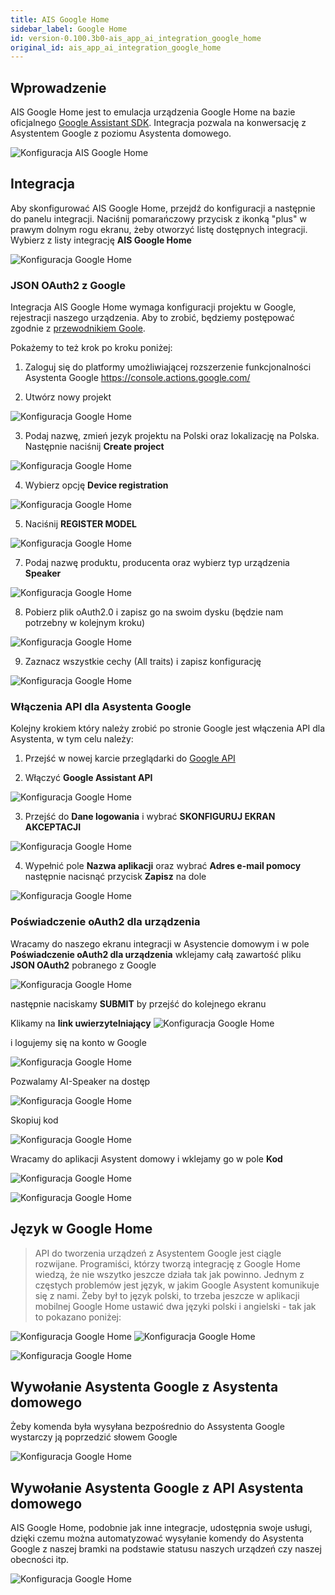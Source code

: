 ```yaml
---
title: AIS Google Home
sidebar_label: Google Home
id: version-0.100.3b0-ais_app_ai_integration_google_home
original_id: ais_app_ai_integration_google_home
---
```


## Wprowadzenie

AIS Google Home jest to emulacja urządzenia Google Home na bazie oficjalnego [Google Assistant SDK](https://developers.google.com/assistant). 
Integracja pozwala na konwersację z Asystentem Google z poziomu Asystenta domowego. 


![Konfiguracja AIS Google Home](/AIS-docs/img/en/bramka/ais_google_home_1.png)


## Integracja


Aby skonfigurować AIS Google Home, przejdź do konfiguracji a następnie do panelu integracji. Naciśnij pomarańczowy przycisk z ikonką "plus" w prawym dolnym rogu ekranu, żeby otworzyć listę dostępnych integracji. Wybierz z listy integrację **AIS Google Home**

![Konfiguracja Google Home](/AIS-docs/img/en/bramka/ais_google_home_0.png)


### JSON OAuth2 z Google

Integracja AIS Google Home wymaga konfiguracji projektu w Google, rejestracji naszego urządzenia.
Aby to zrobić, będziemy postępować zgodnie z [przewodnikiem Goole](https://developers.google.com/assistant/sdk/guides/service/python/embed/config-dev-project-and-account). 

Pokażemy to też krok po kroku poniżej:


1. Zaloguj się do platformy umożliwiającej rozszerzenie funkcjonalności Asystenta Google https://console.actions.google.com/

2. Utwórz nowy projekt 

![Konfiguracja Google Home](/AIS-docs/img/en/bramka/ais_google_home_3.png)

3. Podaj nazwę, zmień jezyk projektu na Polski oraz lokalizację na Polska. Następnie naciśnij **Create project**

![Konfiguracja Google Home](/AIS-docs/img/en/bramka/ais_google_home_4.png)

4. Wybierz opcję **Device registration**

![Konfiguracja Google Home](/AIS-docs/img/en/bramka/ais_google_home_5.png)

5. Naciśnij **REGISTER MODEL**

![Konfiguracja Google Home](/AIS-docs/img/en/bramka/ais_google_home_6.png)

7. Podaj nazwę produktu, producenta oraz wybierz typ urządzenia **Speaker**

![Konfiguracja Google Home](/AIS-docs/img/en/bramka/ais_google_home_7.png)

8. Pobierz plik oAuth2.0 i zapisz go na swoim dysku (będzie nam potrzebny w kolejnym kroku)

![Konfiguracja Google Home](/AIS-docs/img/en/bramka/ais_google_home_8.png)

9. Zaznacz wszystkie cechy (All traits) i zapisz konfigurację

![Konfiguracja Google Home](/AIS-docs/img/en/bramka/ais_google_home_9.png)


### Włączenia API dla Asystenta Google

Kolejny krokiem który należy zrobić po stronie Google jest włączenia API dla Asystenta, w tym celu należy:

1. Przejść w nowej karcie przeglądarki do [Google API](https://console.developers.google.com/apis/api/embeddedassistant.googleapis.com/overview)

2. Włączyć **Google Assistant API**

![Konfiguracja Google Home](/AIS-docs/img/en/bramka/ais_google_home_10.png)

3. Przejść do **Dane logowania** i wybrać **SKONFIGURUJ EKRAN AKCEPTACJI**

![Konfiguracja Google Home](/AIS-docs/img/en/bramka/ais_google_home_11.png)

4. Wypełnić pole **Nazwa aplikacji** oraz wybrać **Adres e-mail pomocy** następnie nacisnąć przycisk **Zapisz** na dole

![Konfiguracja Google Home](/AIS-docs/img/en/bramka/ais_google_home_12.png)



### Poświadczenie oAuth2 dla urządzenia

Wracamy do naszego ekranu integracji w Asystencie domowym i w pole **Poświadczenie oAuth2 dla urządzenia** wklejamy całą zawartość pliku **JSON OAuth2** pobranego z Google

![Konfiguracja Google Home](/AIS-docs/img/en/bramka/ais_google_home_13.png)

następnie naciskamy **SUBMIT** by przejść do kolejnego ekranu


Klikamy na **link uwierzytelniający** 
![Konfiguracja Google Home](/AIS-docs/img/en/bramka/ais_google_home_14.png)

i logujemy się na konto w Google 

![Konfiguracja Google Home](/AIS-docs/img/en/bramka/ais_google_home_15.png)

Pozwalamy AI-Speaker na dostęp

![Konfiguracja Google Home](/AIS-docs/img/en/bramka/ais_google_home_16.png)

Skopiuj kod

![Konfiguracja Google Home](/AIS-docs/img/en/bramka/ais_google_home_17.png)

Wracamy do aplikacji Asystent domowy i wklejamy go w pole **Kod**

![Konfiguracja Google Home](/AIS-docs/img/en/bramka/ais_google_home_18.png)


![Konfiguracja Google Home](/AIS-docs/img/en/bramka/ais_google_home_19.png)



## Język w Google Home

> API do tworzenia urządzeń z Asystentem Google jest ciągle rozwijane. Programiści, którzy tworzą integrację z Google Home wiedzą, że nie wszytko jeszcze działa tak jak powinno. Jednym z częstych problemów jest język, w jakim Google Asystent komunikuje się z nami. Żeby był to język polski, to trzeba jeszcze w aplikacji mobilnej Google Home ustawić dwa języki polski i angielski - tak jak to pokazano poniżej:

![Konfiguracja Google Home](/AIS-docs/img/en/bramka/ais_google_home_20.png)
![Konfiguracja Google Home](/AIS-docs/img/en/bramka/ais_google_home_21.png)

![Konfiguracja Google Home](/AIS-docs/img/en/bramka/ais_google_home_22.png)


## Wywołanie Asystenta Google z Asystenta domowego

Żeby komenda była wysyłana bezpośrednio do Assystenta Google wystarczy ją poprzedzić słowem Google 

![Konfiguracja Google Home](/AIS-docs/img/en/bramka/ais_google_home_22.png)


## Wywołanie Asystenta Google z API Asystenta domowego

AIS Google Home, podobnie jak inne integracje, udostępnia swoje usługi, dzięki czemu można automatyzować wysyłanie komendy do Asystenta Google z naszej bramki na podstawie statusu naszych urządzeń czy naszej obecności itp.

![Konfiguracja Google Home](/AIS-docs/img/en/bramka/ais_google_home_23.png)



